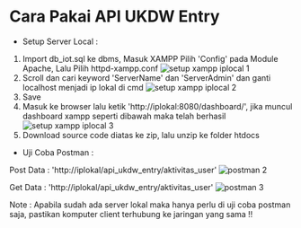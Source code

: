 # Cara Pakai API UKDW Entry

- Setup Server Local :
1. Import db_iot.sql ke dbms, Masuk XAMPP Pilih 'Config' pada Module Apache, Lalu Pilih httpd-xampp.conf
![setup xampp iplocal 1](https://user-images.githubusercontent.com/69253132/208025071-c7ec7de5-9695-4a48-bf19-2a8a6ec92038.png)
2. Scroll dan cari keyword 'ServerName' dan 'ServerAdmin' dan ganti localhost menjadi ip lokal di cmd
![setup xampp iplocal 2](https://user-images.githubusercontent.com/69253132/205475127-1db7efb7-8e51-4f4c-bdf4-0dccf2de2c05.png)
3. Save
4. Masuk ke browser lalu ketik 'http://iplokal:8080/dashboard/', jika muncul dashboard xampp seperti dibawah maka telah berhasil
![setup xampp iplocal 3](https://user-images.githubusercontent.com/69253132/205475205-4d17f5b2-e1a7-4cfc-a88b-4ab664c8b70b.png)
5. Download source code diatas ke zip, lalu unzip ke folder htdocs

- Uji Coba Postman :

Post Data : 'http://iplokal/api_ukdw_entry/aktivitas_user'
![postman 2](https://user-images.githubusercontent.com/69253132/205474767-3a8210ab-3a7e-4832-b931-2f6084199ccb.png)

Get Data : 'http://iplokal/api_ukdw_entry/aktivitas_user'
![postman 3](https://user-images.githubusercontent.com/69253132/205474833-a429fac7-215b-4939-a34c-f08a95e1ec06.png)

Note : Apabila sudah ada server lokal maka hanya perlu di uji coba postman saja, pastikan komputer client terhubung ke jaringan yang sama !!
